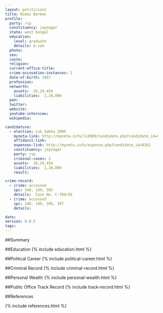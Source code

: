 ```yaml
---
layout: politician2
title: Nimai Barman
profile: 
  party: rsp
  constituency: jaynagar
  state: west bengal
  education: 
    level: graduate
    details: b.com
  photo: 
  sex: 
  caste: 
  religion: 
  current-office-title: 
  crime-accusation-instances: 2
  date-of-birth: 1957
  profession: 
  networth: 
    assets:  28,29,454
    liabilities:  1,28,000
  pan: 
  twitter: 
  website: 
  youtube-interview: 
  wikipedia: 

candidature: 
  - election: Lok Sabha 2009
    myneta-link: http://myneta.info/ls2009/candidate.php?candidate_id=8162
    affidavit-link: 
    expenses-link: http://myneta.info/expense.php?candidate_id=8162
    constituency: jaynagar 
    party: rsp
    criminal-cases: 2
    assets:  28,29,454
    liabilities:  1,28,000
    result:  

crime-record: 
  - crime: accussed
    ipc: 148, 149, 302
    details:  Case No. C-769/93  
  - crime: accussed
    ipc: 148, 149, 395, 397
    details:    

date: 
version: 0.0.5
tags: 
---
```

##Summary


##Education
{% include education.html %}


##Political Career
{% include political-career.html %}


##Criminal Record
{% include criminal-record.html %}


##Personal Wealth
{% include personal-wealth.html %}


##Public Office Track Record
{% include track-record.html %}


##References


{% include references.html %}